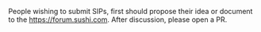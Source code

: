 People wishing to submit SIPs, first should propose their idea or document to the https://forum.sushi.com. After discussion, please open a PR. 
